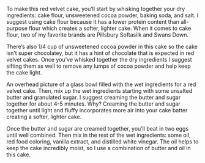 To make this red velvet cake, you’ll start by whisking together your dry ingredients: cake flour, unsweetened cocoa powder, baking soda, and salt. I suggest using cake flour because it has a lower protein content than all-purpose flour which creates a softer, lighter cake. When it comes to cake flour, two of my favorite brands are Pillsbury Softasilk and Swans Down.

There’s also 1/4 cup of unsweetened cocoa powder in this cake so the cake isn’t super chocolatey, but it has a hint of chocolate that is expected in red velvet cakes. Once you’ve whisked together the dry ingredients I suggest sifting them as well to remove any lumps of cocoa powder and help keep the cake light.

An overhead picture of a glass bowl filled with the wet ingredients for a red velvet cake.
Then, mix up the wet ingredients starting with some unsalted butter and granulated sugar. I suggest creaming the butter and sugar together for about 4-5 minutes. Why? Creaming the butter and sugar together until light and fluffy incorporates more air into your cake batter creating a softer, lighter cake.


Once the butter and sugar are creamed together, you’ll beat in two eggs until well combined. Then mix in the rest of the wet ingredients: some oil, red food coloring, vanilla extract, and distilled white vinegar. The oil helps to keep the cake incredibly moist, so I use a combination of butter and oil in this cake.